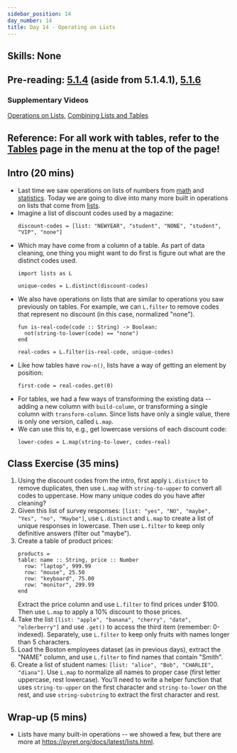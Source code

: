```yaml
---
sidebar_position: 14
day_number: 14
title: Day 14 - Operating on Lists
---
```


## Skills: None

## Pre-reading: [5.1.4](<%7B%7BDCIC_DOMAIN%7D%7D/tables-to-lists.html#(part._.Operating_on_.Lists)>) (aside from 5.1.4.1), [5.1.6](%7B%7BDCIC_DOMAIN%7D%7D/tables-to-lists.html#%28part._.Combining_.Lists_and_.Tables%29)

### Supplementary Videos

[Operations on Lists](https://northeastern.hosted.panopto.com/Panopto/Pages/Viewer.aspx?id=4e983592-848e-4d42-8c70-b34e00c7f3d3), [Combining Lists and Tables](https://northeastern.hosted.panopto.com/Panopto/Pages/Viewer.aspx?id=b95c21db-61ad-4982-91b7-b34e00cb3f36)

## Reference: For all work with tables, refer to the [Tables](/tables) page in the menu at the top of the page!

## Intro (20 mins)

- Last time we saw operations on lists of numbers from [math](https://pyret.org/docs/latest/math.html) and [statistics](https://pyret.org/docs/latest/statistics.html). Today we are going to dive into many more built in operations on lists that come from [lists](https://pyret.org/docs/latest/lists.html).
- Imagine a list of discount codes used by a magazine:
  ```pyret
  discount-codes = [list: "NEWYEAR", "student", "NONE", "student", "VIP", "none"]
  ```
- Which may have come from a column of a table. As part of data cleaning, one
  thing you might want to do first is figure out what are the distinct codes
  used.
  ```pyret
  import lists as L

  unique-codes = L.distinct(discount-codes)
  ```
- We also have operations on lists that are similar to operations you saw
  previously on tables. For example, we can `L.filter` to remove codes that
  represent no discount (in this case, normalized "none").
  ```pyret
  fun is-real-code(code :: String) -> Boolean:
    not(string-to-lower(code) == "none")
  end

  real-codes = L.filter(is-real-code, unique-codes)
  ```
- Like how tables have `row-n()`, lists have a way of getting an element by position:
  ```pyret
  first-code = real-codes.get(0)
  ```
- For tables, we had a few ways of transforming the existing data -- adding a
  new column with `build-column`, or transforming a single column with
  `transform-column`. Since lists have only a single value, there is only one
  version, called `L.map`.
- We can use this to, e.g., get lowercase versions of each discount code:
  ```pyret
  lower-codes = L.map(string-to-lower, codes-real)
  ```

## Class Exercise (35 mins)

1. Using the discount codes from the intro, first apply `L.distinct` to remove
  duplicates, then use `L.map` with `string-to-upper` to convert all codes to
  uppercase. How many unique codes do you have after cleaning?
1. Given this list of survey responses: `[list: "yes", "NO", "maybe", "Yes", "no", "Maybe"]`, use `L.distinct` and `L.map` to create a list of unique
  responses in lowercase. Then use `L.filter` to keep only definitive answers
  (filter out "maybe").
1. Create a table of product prices:
    ```pyret
    products =
    table: name :: String, price :: Number
      row: "laptop", 999.99
      row: "mouse", 25.50
      row: "keyboard", 75.00
      row: "monitor", 299.99
    end
    ```
    Extract the price column and use `L.filter` to find prices under $100.
    Then use `L.map` to apply a 10% discount to those prices.
1. Take the list `[list: "apple", "banana", "cherry", "date", "elderberry"]`
  and use `.get()` to access the third item (remember: 0-indexed). Separately, use
  `L.filter` to keep only fruits with names longer than 5 characters.
1. Load the Boston employees dataset (as in previous days), extract the "NAME"
  column, and use `L.filter` to find names that contain "Smith".
1. Create a list of student names: `[list: "alice", "Bob", "CHARLIE", "diana"]`.
  Use `L.map` to normalize all names to proper case (first letter uppercase,
  rest lowercase). You'll need to write a helper function that uses
  `string-to-upper` on the first character and `string-to-lower` on the rest, and use `string-substring` to extract the first character and rest.

## Wrap-up (5 mins)

- Lists have many built-in operations -- we showed a few, but there are more at https://pyret.org/docs/latest/lists.html.
